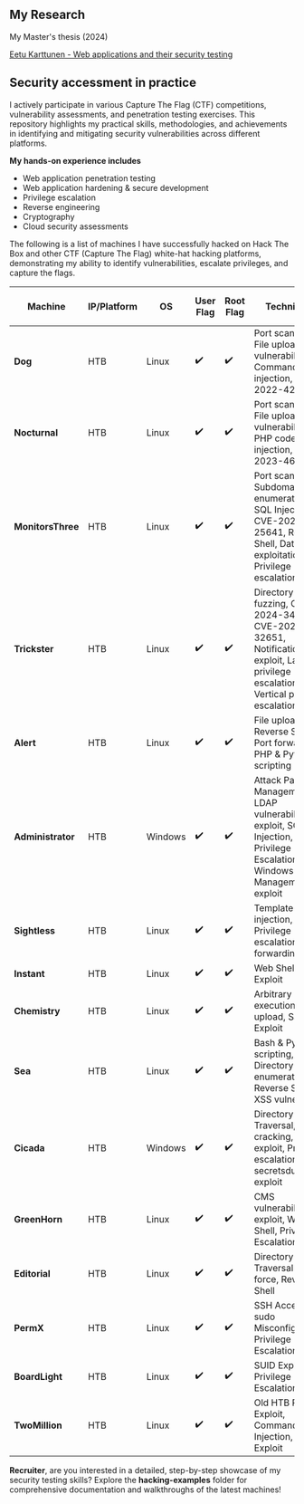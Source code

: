 ## My Research
My Master's thesis (2024)

[Eetu Karttunen - Web applications and their security testing](https://erepo.uef.fi/handle/123456789/32926?locale-attribute=en)

## Security accessment in practice

I actively participate in various Capture The Flag (CTF) competitions, vulnerability assessments, and penetration testing exercises. This repository highlights my practical skills, methodologies, and achievements in identifying and mitigating security vulnerabilities across different platforms.

**My hands-on experience includes**

- Web application penetration testing
- Web application hardening & secure development
- Privilege escalation
- Reverse engineering
- Cryptography
- Cloud security assessments

The following is a list of machines I have successfully hacked on Hack The Box and other CTF (Capture The Flag) white-hat hacking platforms, demonstrating my ability to identify vulnerabilities, escalate privileges, and capture the flags.

| **Machine**       | **IP/Platform** | **OS**       | **User Flag** | **Root Flag** | **Techniques**                                                                                                             | **Proof / Certificate of Rooting**                                                       |
|-------------------|-----------------|--------------|---------------|---------------|----------------------------------------------------------------------------------------------------------------------------|------------------------------------------------------------------------------------------|
| **Dog** | HTB             | Linux        | ✔️            | ✔️            | Port scanning, File upload vulnerability, Command injection, CVE-2022-42092 | [Certificate](https://www.hackthebox.com/achievement/machine/1605342/651)                |
| **Nocturnal** | HTB             | Linux        | ✔️            | ✔️            | Port scanning, File upload vulnerability, PHP code injection, CVE-2023-46818 | [Certificate](https://www.hackthebox.com/achievement/machine/1605342/656)                |
| **MonitorsThree** | HTB             | Linux        | ✔️            | ✔️            | Port scanning, Subdomain enumeration, SQL Injection, CVE-2024-25641, Reverse Shell, Database exploitation, Privilege escalation | [Certificate](https://www.hackthebox.com/achievement/machine/1605342/622)                |
| **Trickster**     | HTB             | Linux        | ✔️            | ✔️            | Directory fuzzing, CVE-2024-34716, CVE-2024-32651, Notification body exploit, Lateral privilege escalation, Vertical privilege escalation | [Certificate](https://www.hackthebox.com/achievement/machine/1605342/626)                |
| **Alert**         | HTB             | Linux        | ✔️            | ✔️            | File upload, LFI, Reverse Shell, Port forwarding, PHP & Python scripting                                                  | [Certificate](https://www.hackthebox.com/achievement/machine/1605342/636)                |
| **Administrator** | HTB             | Windows      | ✔️            | ✔️            | Attack Path Management, LDAP vulnerability exploit, SQL Injection, Privilege Escalation, Windows Remote Management exploit | [Certificate](https://www.hackthebox.com/achievement/machine/1605342/634)                |
| **Sightless**     | HTB             | Linux        | ✔️            | ✔️            | Template injection, Privilege escalation, Port forwarding                                                                 | [Certificate](https://www.hackthebox.com/achievement/machine/1605342/624)                |
| **Instant**       | HTB             | Linux        | ✔️            | ✔️            | Web Shell, SUID Exploit                                                                                                    | [Certificate](https://www.hackthebox.com/achievement/machine/1605342/630)                |
| **Chemistry**     | HTB             | Linux        | ✔️            | ✔️            | Arbitrary code execution, File upload, Samba Exploit                                                                       | [Certificate](https://www.hackthebox.com/achievement/machine/1605342/631)                |
| **Sea**           | HTB             | Linux        | ✔️            | ✔️            | Bash & Python scripting, Directory enumeration, LFI, Reverse Shell, XSS vulnerability                                      | [Certificate](https://www.hackthebox.com/achievement/machine/1605342/620)                |
| **Cicada**        | HTB             | Windows      | ✔️            | ✔️            | Directory Traversal, Hash cracking, SMB exploit, Privilege escalation, secretsdump exploit                                 | [Certificate](https://www.hackthebox.com/achievement/machine/1605342/627)                |
| **GreenHorn**     | HTB             | Linux        | ✔️            | ✔️            | CMS vulnerability exploit, Web Shell, Privilege Escalation                                                                | [Certificate](https://www.hackthebox.com/achievement/machine/1605342/617)                |
| **Editorial**     | HTB             | Linux        | ✔️            | ✔️            | Directory Traversal & brute force, Reverse Shell                                                                           | [Certificate](https://www.hackthebox.com/achievement/machine/1605342/608)                |
| **PermX**         | HTB             | Linux        | ✔️            | ✔️            | SSH Access, sudo Misconfiguration, Privilege Escalation                                                                    | [Certificate](https://www.hackthebox.com/achievement/machine/1605342/613)                |
| **BoardLight**    | HTB             | Linux        | ✔️            | ✔️            | SUID Exploit, Privilege Escalation                                                                                         | [Certificate](https://www.hackthebox.com/achievement/machine/1605342/603)                |
| **TwoMillion**    | HTB             | Linux        | ✔️            | ✔️            | Old HTB Platform Exploit, Command Injection, Kernel Exploit                                                                | [Certificate](https://www.hackthebox.com/achievement/machine/1605342/547)                |

**Recruiter**, are you interested in a detailed, step-by-step showcase of my security testing skills? Explore the **hacking-examples** folder for comprehensive documentation and walkthroughs of the latest machines!

